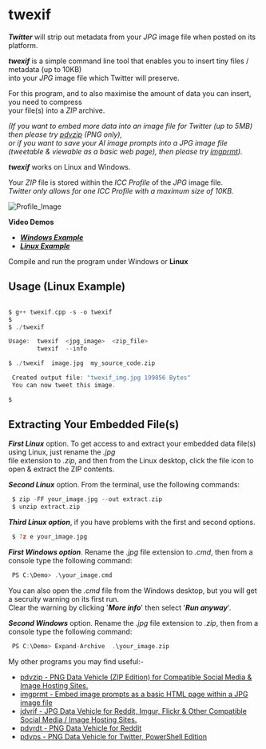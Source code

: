 # twexif

***Twitter*** will strip out metadata from your *JPG* image file when posted on its platform.

***twexif*** is a simple command line tool that enables you to insert tiny files / metadata (up to 10KB)  
into your *JPG* image file which Twitter will preserve.

For this program, and to also maximise the amount of data you can insert, you need to compress  
your file(s) into a *ZIP* archive.

*(If you want to embed more data into an image file for Twitter (up to 5MB) then please try [pdvzip](https://github.com/CleasbyCode/pdvzip)  (PNG only),  
or if you want to save your AI image prompts into a JPG image file (tweetable & viewable as a basic web page), then please try [imgprmt](https://github.com/CleasbyCode/imgprmt)).*

***twexif*** works on Linux and Windows.  

Your *ZIP* file is stored within the *ICC Profile* of the *JPG* image file.  
*Twitter only allows for one ICC Profile with a maximum size of 10KB.*

![Profile_Image](https://github.com/CleasbyCode/twexif/blob/main/demo_image/profile.png)  

**Video Demos**  

* [***Windows Example***](https://youtu.be/vrb-cRl34LI)
* [***Linux Example***](https://youtu.be/jAH-Ru3l57o)
  
Compile and run the program under Windows or **Linux**  

## Usage (Linux Example)

```c

$ g++ twexif.cpp -s -o twexif
$
$ ./twexif

Usage:  twexif  <jpg_image>  <zip_file>
        twexif  --info

$ ./twexif  image.jpg  my_source_code.zip

 Created output file: "twexif_img.jpg 199856 Bytes"
 You can now tweet this image.

$

```
## Extracting Your Embedded File(s)

***First Linux*** option. To get access to and extract your embedded data file(s) using Linux, just rename the *.jpg*  
file extension to *.zip*, and then from the Linux desktop, click the file icon to open & extract the ZIP contents. 

***Second Linux*** option. From the terminal, use the following commands:

```c 
 $ zip -FF your_image.jpg --out extract.zip
 $ unzip extract.zip
```

***Third Linux option***, if you have problems with the first and second options.

```c
 $ 7z e your_image.jpg
```

***First Windows option***. Rename the *.jpg* file extension to *.cmd*, then from a console type the following command: 

```c
 PS C:\Demo> .\your_image.cmd 
```
You can also open the *.cmd* file from the Windows desktop, but you will get a secruity warning on its first run.  
Clear the warning by clicking '***More info***' then select '***Run anyway***'.  

***Second Windows*** option. Rename the *.jpg* file extension to *.zip*, then from a console type the following command: 

```c
 PS C:\Demo> Expand-Archive  .\your_image.zip 
```

My other programs you may find useful:-  

* [pdvzip - PNG Data Vehicle (ZIP Edition) for Compatible Social Media & Image Hosting Sites.](https://github.com/CleasbyCode/pdvzip)
* [imgprmt - Embed image prompts as a basic HTML page within a JPG image file](https://github.com/CleasbyCode/imgprmt)
* [jdvrif - JPG Data Vehicle for Reddit, Imgur, Flickr & Other Compatible Social Media / Image Hosting Sites.](https://github.com/CleasbyCode/jdvrif)
* [pdvrdt - PNG Data Vehicle for Reddit](https://github.com/CleasbyCode/pdvrdt)  
* [pdvps - PNG Data Vehicle for Twitter, PowerShell Edition](https://github.com/CleasbyCode/pdvps)   

##

